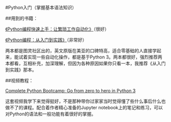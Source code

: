 #Python入门（掌握基本语法知识）

##用到的书籍：

[《Python编程快速上手：让繁琐工作自动化》](https://book.douban.com/subject/26836700/)（很好）

[《Python编程：从入门到实践》](https://book.douban.com/subject/26829016/)（非常好）

两本都是图灵社区出的，英文原版在美亚的口碑特高，适合零基础的人直接学起来，能试着实现一些自动化操作，都是基于Python 3。两本都很好，强烈推荐两本都看，互相补充，加深理解，但因为各种原因如果你只看一本，我推荐《从入门到实践》那本。

##视频教程：

[Complete Python Bootcamp: Go from zero to hero in Python 3](https://www.udemy.com/complete-python-bootcamp/)

这套视频我学下来觉得挺好，不是那种带你过家家当时觉得懂了些什么事后什么也做不了的课程。配合着作者精心准备的Jupyter notebook上的笔记和练习，可以对Python的语法和一般功能有着很好的掌握。
